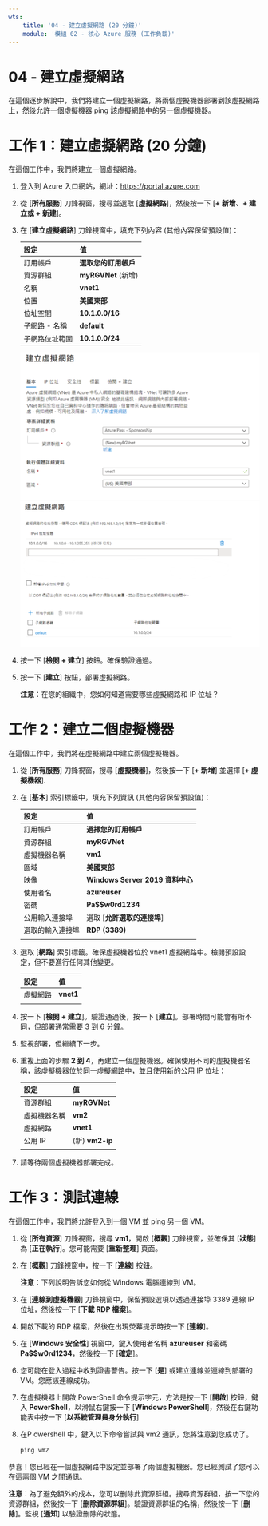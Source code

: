 ```yaml
---
wts:
    title: '04 - 建立虛擬網路 (20 分鐘)'
    module: '模組 02 - 核心 Azure 服務 (工作負載)'
---
```

# 04 - 建立虛擬網路

在這個逐步解說中，我們將建立一個虛擬網路，將兩個虛擬機器部署到該虛擬網路上，然後允許一個虛擬機器 ping 該虛擬網路中的另一個虛擬機器。

# 工作 1：建立虛擬網路 (20 分鐘)

在這個工作中，我們將建立一個虛擬網路。 

1. 登入到 Azure 入口網站，網址：<a href="https://portal.azure.com" target="_blank"><span style="color: #0066cc;" color="#0066cc">https://portal.azure.com</span></a>

2. 從 [**所有服務**] 刀鋒視窗，搜尋並選取 [**虛擬網路**]，然後按一下 [**+ 新增、+ 建立或 + 新建**]。 

3. 在 [**建立虛擬網路**] 刀鋒視窗中，填充下列內容 (其他內容保留預設值)：

    | 設定 | 值 | 
    | --- | --- |
    | 訂用帳戶 | **選取您的訂用帳戶** |
    | 資源群組 | **myRGVNet** (新增) |
    | 名稱 | **vnet1** |
    | 位置 | **美國東部** |
    | 位址空間 |**10.1.0.0/16** |
    | 子網路 - 名稱 | **default** |
    | 子網路位址範圍 | **10.1.0.0/24** |

    ![使用預設欄位建立虛擬網路刀鋒視窗的 [基本] 步驟的螢幕擷取畫面。](../images/0301a.png)
    ![使用預設欄位建立虛擬網路刀鋒視窗的 [IP 位址] 步驟的螢幕擷取畫面。](../images/0301b.png)

5. 按一下 [**檢閱 + 建立**] 按鈕。確保驗證通過。

6. 按一下 [**建立**] 按鈕，部署虛擬網路。 

    **注意**：在您的組織中，您如何知道需要哪些虛擬網路和 IP 位址？

# 工作 2：建立二個虛擬機器

在這個工作中，我們將在虛擬網路中建立兩個虛擬機器。 

1. 從 [**所有服務**] 刀鋒視窗，搜尋 [**虛擬機器**]，然後按一下 [**+ 新增**] 並選擇 [**+ 虛擬機器**]. 

2. 在 [**基本**] 索引標籤中，填充下列資訊 (其他內容保留預設值)：

   | 設定 | 值 | 
   | --- | --- |
   | 訂用帳戶 | **選擇您的訂用帳戶**  |
   | 資源群組 |  **myRGVNet** |
   | 虛擬機器名稱 | **vm1**|
   | 區域 | **美國東部** |
   | 映像 | **Windows Server 2019 資料中心** |
   | 使用者名| **azureuser** |
   | 密碼| **Pa$$w0rd1234** |
   | 公用輸入連接埠| 選取 [**允許選取的連接埠**]  |
   | 選取的輸入連接埠| **RDP (3389)** |
   |||

3. 選取 [**網路**] 索引標籤。確保虛擬機器位於 vnet1 虛擬網路中。檢閱預設設定，但不要進行任何其他變更。 

   | 設定 | 值 | 
   | --- | --- |
   | 虛擬網路 | **vnet1** |
   |||

4. 按一下 [**檢閱 + 建立**]。驗證通過後，按一下 [**建立**]。部署時間可能會有所不同，但部署通常需要 3 到 6 分鐘。

5. 監視部署，但繼續下一步。 

6. 重複上面的步驟 **2 到 4**，再建立一個虛擬機器。確保使用不同的虛擬機器名稱，該虛擬機器位於同一虛擬網路中，並且使用新的公用 IP 位址：

    | 設定 | 值 |
    | --- | --- |
    | 資源群組 | **myRGVNet** |
    | 虛擬機器名稱 |  **vm2** |
    | 虛擬網路 | **vnet1** |
    | 公用 IP | (新) **vm2-ip** |
    |||

7. 請等待兩個虛擬機器部署完成。 

# 工作 3：測試連線 

在這個工作中，我們將允許登入到一個 VM 並 ping 另一個 VM。 

1. 從 [**所有資源**] 刀鋒視窗，搜尋 **vm1**，開啟 [**概觀**] 刀鋒視窗，並確保其 [**狀態**] 為 [**正在執行**]。您可能需要 [**重新整理**] 頁面。

2. 在 [**概觀**] 刀鋒視窗中，按一下 [**連線**] 按鈕。

    **注意**：下列說明告訴您如何從 Windows 電腦連線到 VM。 

3. 在 [**連線到虛擬機器**] 刀鋒視窗中，保留預設選項以透過連接埠 3389 連線 IP 位址，然後按一下 [**下載 RDP 檔案**]。

4. 開啟下載的 RDP 檔案，然後在出現熒幕提示時按一下 [**連線**]。 

5. 在 [**Windows 安全性**] 視窗中，鍵入使用者名稱 **azureuser** 和密碼 **Pa$$w0rd1234**，然後按一下 [**確定**]。

6. 您可能在登入過程中收到證書警告。按一下 [**是**] 或建立連線並連線到部署的 VM。您應該連線成功。

7. 在虛擬機器上開啟 PowerShell 命令提示字元，方法是按一下 [**開啟**] 按鈕，鍵入 **PowerShell**，以滑鼠右鍵按一下 [**Windows PowerShell**]，然後在右鍵功能表中按一下 [**以系統管理員身分執行**]

8. 在P owershell 中，鍵入以下命令嘗試與 vm2 通訊，您將注意到您成功了。

   ```PowerShell
   ping vm2
   ```

恭喜！您已經在一個虛擬網路中設定並部署了兩個虛擬機器。您已經測試了您可以在這兩個 VM 之間通訊。 

**注意**：為了避免額外的成本，您可以删除此資源群組。搜尋資源群組，按一下您的資源群組，然後按一下 [**删除資源群組**]。驗證資源群組的名稱，然後按一下 [**删除**]。監視 [**通知**] 以驗證删除的狀態。

